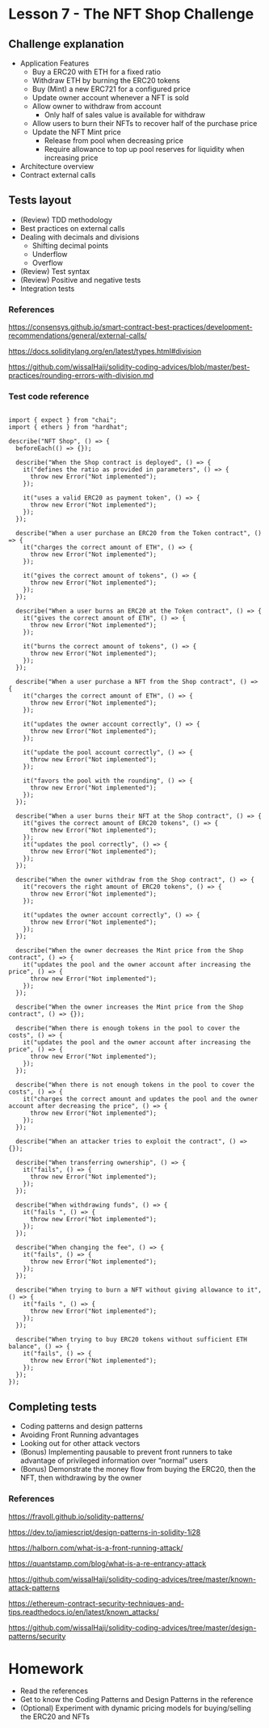 # Lesson 7 - The NFT Shop Challenge
## Challenge explanation
* Application Features
  * Buy a ERC20 with ETH for a fixed ratio
  * Withdraw ETH by burning the ERC20 tokens
  * Buy (Mint) a new ERC721 for a configured price
  * Update owner account whenever a NFT is sold
  * Allow owner to withdraw from account
    * Only half of sales value is available for withdraw
  * Allow users to burn their NFTs to recover half of the purchase price
  * Update the NFT Mint price
    * Release from pool when decreasing price
    * Require allowance to top up pool reserves for liquidity when increasing price
* Architecture overview
* Contract external calls
## Tests layout
* (Review) TDD methodology
* Best practices on external calls
* Dealing with decimals and divisions
  * Shifting decimal points
  * Underflow
  * Overflow
* (Review) Test syntax
* (Review) Positive and negative tests
* Integration tests
### References
https://consensys.github.io/smart-contract-best-practices/development-recommendations/general/external-calls/

https://docs.soliditylang.org/en/latest/types.html#division

https://github.com/wissalHaji/solidity-coding-advices/blob/master/best-practices/rounding-errors-with-division.md
### Test code reference
<pre><code>
import { expect } from "chai";
import { ethers } from "hardhat";

describe("NFT Shop", () => {
  beforeEach(() => {});

  describe("When the Shop contract is deployed", () => {
    it("defines the ratio as provided in parameters", () => {
      throw new Error("Not implemented");
    });

    it("uses a valid ERC20 as payment token", () => {
      throw new Error("Not implemented");
    });
  });

  describe("When a user purchase an ERC20 from the Token contract", () => {
    it("charges the correct amount of ETH", () => {
      throw new Error("Not implemented");
    });

    it("gives the correct amount of tokens", () => {
      throw new Error("Not implemented");
    });
  });

  describe("When a user burns an ERC20 at the Token contract", () => {
    it("gives the correct amount of ETH", () => {
      throw new Error("Not implemented");
    });

    it("burns the correct amount of tokens", () => {
      throw new Error("Not implemented");
    });
  });

  describe("When a user purchase a NFT from the Shop contract", () => {
    it("charges the correct amount of ETH", () => {
      throw new Error("Not implemented");
    });

    it("updates the owner account correctly", () => {
      throw new Error("Not implemented");
    });

    it("update the pool account correctly", () => {
      throw new Error("Not implemented");
    });

    it("favors the pool with the rounding", () => {
      throw new Error("Not implemented");
    });
  });

  describe("When a user burns their NFT at the Shop contract", () => {
    it("gives the correct amount of ERC20 tokens", () => {
      throw new Error("Not implemented");
    });
    it("updates the pool correctly", () => {
      throw new Error("Not implemented");
    });
  });

  describe("When the owner withdraw from the Shop contract", () => {
    it("recovers the right amount of ERC20 tokens", () => {
      throw new Error("Not implemented");
    });

    it("updates the owner account correctly", () => {
      throw new Error("Not implemented");
    });
  });

  describe("When the owner decreases the Mint price from the Shop contract", () => {
    it("updates the pool and the owner account after increasing the price", () => {
      throw new Error("Not implemented");
    });
  });

  describe("When the owner increases the Mint price from the Shop contract", () => {});

  describe("When there is enough tokens in the pool to cover the costs", () => {
    it("updates the pool and the owner account after increasing the price", () => {
      throw new Error("Not implemented");
    });
  });

  describe("When there is not enough tokens in the pool to cover the costs", () => {
    it("charges the correct amount and updates the pool and the owner account after decreasing the price", () => {
      throw new Error("Not implemented");
    });
  });

  describe("When an attacker tries to exploit the contract", () => {});

  describe("When transferring ownership", () => {
    it("fails", () => {
      throw new Error("Not implemented");
    });
  });

  describe("When withdrawing funds", () => {
    it("fails ", () => {
      throw new Error("Not implemented");
    });
  });

  describe("When changing the fee", () => {
    it("fails", () => {
      throw new Error("Not implemented");
    });
  });

  describe("When trying to burn a NFT without giving allowance to it", () => {
    it("fails ", () => {
      throw new Error("Not implemented");
    });
  });

  describe("When trying to buy ERC20 tokens without sufficient ETH balance", () => {
    it("fails", () => {
      throw new Error("Not implemented");
    });
  });
});
</code></pre>
## Completing tests
* Coding patterns and design patterns
* Avoiding Front Running advantages
* Looking out for other attack vectors
* (Bonus) Implementing pausable to prevent front runners to take advantage of privileged information over “normal” users
* (Bonus) Demonstrate the money flow from buying the ERC20, then the NFT, then withdrawing by the owner
### References
https://fravoll.github.io/solidity-patterns/

https://dev.to/jamiescript/design-patterns-in-solidity-1i28

https://halborn.com/what-is-a-front-running-attack/

https://quantstamp.com/blog/what-is-a-re-entrancy-attack

https://github.com/wissalHaji/solidity-coding-advices/tree/master/known-attack-patterns

https://ethereum-contract-security-techniques-and-tips.readthedocs.io/en/latest/known_attacks/

https://github.com/wissalHaji/solidity-coding-advices/tree/master/design-patterns/security
# Homework
* Read the references
* Get to know the Coding Patterns and Design Patterns in the reference
* (Optional) Experiment with dynamic pricing models for buying/selling the ERC20 and NFTs
